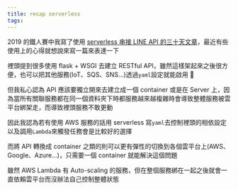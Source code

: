 ```yaml
---
title: recap serverless
tags:
---
```


2019 的鐵人賽中我寫了使用 [serverless 串接 LINE API 的三十天文章](https://nijialin.com/categories/2019%E9%90%B5%E4%BA%BA%E8%B3%BD/)，最近有些使用上的心得就想說來寫一篇來表達一下

裡頭提到很多使用 flask + WSGI 去建立 RESTful API，雖然這樣架起來之後很方便，也可以把其他服務(IoT、SQS、SNS...)透過`yaml`設定就能啟用 

但我私心認為 API 應該要獨立開來去建立成一個 container 或是在 Server 上，因為當所有關聯服務都在同一個資料夾下時都服務越來越複雜時會導致整體服務被雲平台綁架走，而導致裡頭服務不敢更動

因此我認為若有使用 AWS 服務的話用 serverless 寫`yaml`去控制裡頭的相依設定以及調用`Lambda`來觸發任務會是比較好的選擇

而將 API 轉換成 container 之類的則可以更有彈性的切換到各個雲平台上(AWS、Google、Azure...)，只需要一個 container 就能解決這個問題

雖然 AWS Lambda 有 Auto-scaling 的服務，但在整個服務綁在一起之後就會一直依賴雲平台而沒辦法自己控制整體狀態
